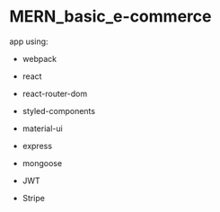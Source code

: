 # MERN_basic_e-commerce
app using:
- webpack
- react
- react-router-dom
- styled-components
- material-ui
  
- express
- mongoose
- JWT
- Stripe